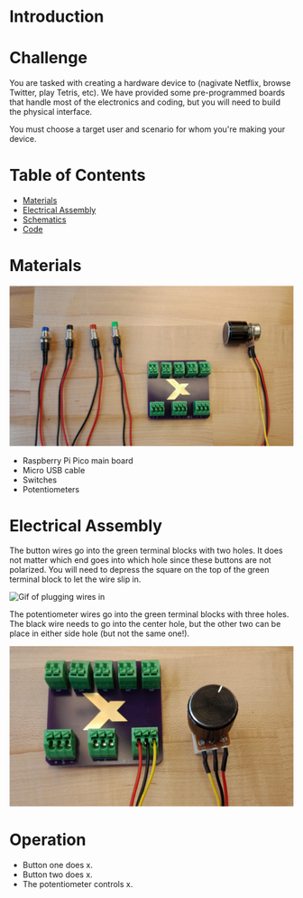 # Introduction

# Challenge
You are tasked with creating a hardware device to (nagivate Netflix, browse Twitter, play Tetris, etc). We have provided some pre-programmed boards that handle most of the electronics and coding, but you will need to build the physical interface.

You must choose a target user and scenario for whom you're making your device.

# Table of Contents
- [Materials](#materials)
- [Electrical Assembly](#electrical-assembly)
- [Schematics]()
- [Code](src/README.md)

# Materials
![Supplies laid out](assets/components.svg)
- Raspberry Pi Pico main board
- Micro USB cable
- Switches
- Potentiometers

# Electrical Assembly
The button wires go into the green terminal blocks with two holes. It does not matter which end goes into which hole since these buttons are not polarized. You will need to depress the square on the top of the green terminal block to let the wire slip in.

![Gif of plugging wires in](assets/wiring.gif)

The potentiometer wires go into the green terminal blocks with three holes. The black wire needs to go into the center hole, but the other two can be place in either side hole (but not the same one!).

![Wired potentiometer](assets/wiring_potentiometer.svg)

# Operation
- Button one does x.
- Button two does x.
- The potentiometer controls x.
